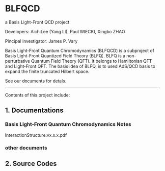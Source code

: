 BLFQCD
======

a Basis Light-Front QCD project

Developers: AichiLee (Yang LI), Paul WIECKI, Xingbo ZHAO

Pincipal Investigator: James P. Vary

Basis Light-Front Quantum Chromodynamics (BLFQCD) is a subproject of Basis Light-Front Quantized Field Theory (BLFQ). 
BLFQ is a non-perturbative Quantum Field Theory (QFT). It belongs to Hamiltonian QFT and Light-Front QFT. The basis 
idea of BLFQ, is to used AdS/QCD basis to expand the finite truncated Hilbert space. 

See our documents for detals.

* * *
Contents of this project include:

## 1. Documentations

### Basis Light-Front Quantum Chromodynamics Notes
InteractionStructure.vx.x.x.pdf

### other documents

## 2. Source Codes




